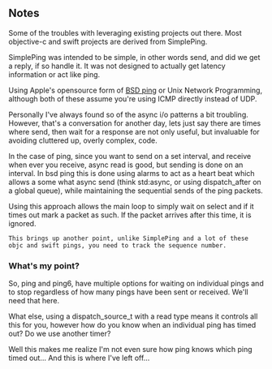 
## Notes

Some of the troubles with leveraging existing projects out there. Most objective-c and swift projects are derived from SimplePing. 

SimplePing was intended to be simple, in other words send, and did we get a reply, if so handle it. It was not designed to actually get latency information or act like ping.

Using Apple's opensource form of [BSD ping][1] or Unix Network Programming, although both of these assume you're using ICMP directly instead of UDP.

   [1]: http://www.opensource.apple.com/source/network_cmds/network_cmds-457/        "BSD ping"
   
Personally I've always found so of the async i/o patterns a bit troubling. However, that's a conversation for another day, lets just say there are times where send, then wait for a response are not only useful, but invaluable for avoiding cluttered up, overly complex, code.

In the case of ping, since you want to send on a set interval, and receive when ever you receive, async read is good, but sending is done on an interval. In bsd ping this is done using alarms to act as a heart beat which allows a some what async send (think std:async, or using dispatch_after on a global queue), while maintaining the sequential sends of the ping packets.

Using this approach allows the main loop to simply wait on select and if it times out mark a packet as such. If the packet arrives after this time, it is ignored.

	This brings up another point, unlike SimplePing and a lot of these objc and swift pings, you need to track the sequence number.
	
### What's my point?

So, ping and ping6, have multiple options for waiting on individual pings and to stop regardless of how many pings have been sent or received. We'll need that here.

What else, using a dispatch\_source_t with a read type means it controls all this for you, however how do you know when an individual ping has timed out? Do we use another timer?


Well this makes me realize I'm not even sure how ping knows which ping timed out... And this is where I've left off...


